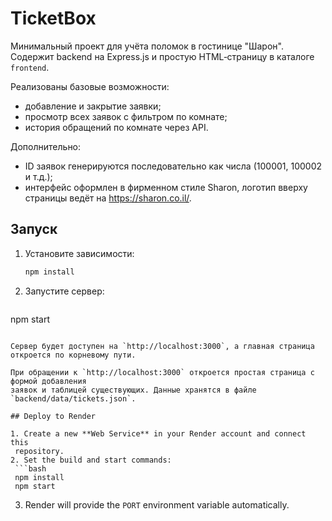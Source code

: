 # TicketBox

Минимальный проект для учёта поломок в гостинице "Шарон". Содержит backend на Express.js и
простую HTML‑страницу в каталоге `frontend`.

Реализованы базовые возможности:

- добавление и закрытие заявки;
- просмотр всех заявок с фильтром по комнате;
- история обращений по комнате через API.

Дополнительно:

- ID заявок генерируются последовательно как числа (100001, 100002 и т.д.);
- интерфейс оформлен в фирменном стиле Sharon, логотип вверху страницы ведёт на https://sharon.co.il/.

## Запуск

1. Установите зависимости:
   ```bash
   npm install
   ```
2. Запустите сервер:
   ```bash
  npm start
  ```

Сервер будет доступен на `http://localhost:3000`, а главная страница откроется по корневому пути.

При обращении к `http://localhost:3000` откроется простая страница с формой добавления
заявок и таблицей существующих. Данные хранятся в файле `backend/data/tickets.json`.

## Deploy to Render

1. Create a new **Web Service** in your Render account and connect this
   repository.
2. Set the build and start commands:
   ```bash
   npm install
   npm start
   ```
3. Render will provide the `PORT` environment variable automatically.
